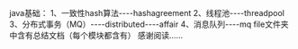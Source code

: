 java基础：
1、一致性hash算法----hashagreement
2、线程池----threadpool
3、分布式事务（MQ）----distributed----affair
4、消息队列----mq
file文件夹中含有总结文档（每个模块都含有）
感谢阅读......
